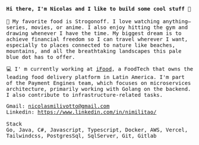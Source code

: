 <samp>

<h4>Hi there, I'm Nicolas and I like to build some cool stuff 👋</h4>

<p> 🌊 My favorite food is Strogonoff. I love watching anything—series, movies, or anime. I also enjoy hitting the gym and drawing whenever I have the time. My biggest dream is to achieve financial freedom so I can travel wherever I want, especially to places connected to nature like beaches, mountains, and all the breathtaking landscapes this pale blue dot has to offer.  </p>
<p> 💻 I' m currently working at <a href="https://www.ifood.com.br" target="_blank">iFood</a>, a FoodTech that owns the leading food delivery platform in Latin America. I'm part of the Payment Engines team, which focuses on microservices architecture, primarily working with Golang on the backend. I also contribute to infrastructure-related tasks.</p>
  
Gmail: nicolasmilivotto@gmail.com <br/>
Linkedin: https://www.linkedin.com/in/nimilitao/
<br/><br/>
Stack<br/>
Go, Java, C#, Javascript, Typescript, Docker, AWS, Vercel, Tailwindcss, PostgresSql, SqlServer, Git, Gitlab

<!--
*nimilitao/nimilitao* is a ✨ special ✨ repository because its README.md (this file) appears on your GitHub profile.

Here are some ideas to get you started:

- 🔭 I’m currently working on ...
- 🌱 I’m currently learning ...
- 👯 I’m looking to collaborate on ...
- 🤔 I’m looking for help with ...
- 💬 Ask me about ...
- 📫 How to reach me: ...
- 😄 Pronouns: ...
- ⚡ Fun fact: ...
-->
